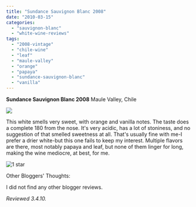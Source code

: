 ```yaml
---
title: "Sundance Sauvignon Blanc 2008"
date: "2010-03-15"
categories:
  - "sauvignon-blanc"
  - "white-wine-reviews"
tags:
  - "2008-vintage"
  - "chile-wine"
  - "leaf"
  - "maule-valley"
  - "orange"
  - "papaya"
  - "sundance-sauvignon-blanc"
  - "vanilla"
---
```


**Sundance Sauvignon Blanc 2008** Maule Valley, Chile

![](http://www.rebeccagomezfarrell.com/gourmez/photos/sundancesauvblanc.jpg)

This white smells very sweet, with orange and vanilla notes. The taste does a complete 180 from the nose. It's very acidic, has a lot of stoniness, and no suggestion of that smelled sweetness at all. That's usually fine with me-I prefer a drier white-but this one fails to keep my interest. Multiple flavors are there, most notably papaya and leaf, but none of them linger for long, making the wine mediocre, at best, for me.




<div class="caption">

![1 star](http://s3.amazonaws.com/thegourmez-wpmedia/2009/04/rating_olive1.gif "rating_olive1")</div>


Other Bloggers' Thoughts:

I did not find any other blogger reviews.

_Reviewed 3.4.10._
